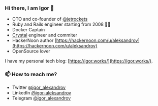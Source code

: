 ### Hi there, I am Igor 👋

 - CTO and co-founder of [@jetrockets](https://github.com/jetrockets)
 - Ruby and Rails engineer starting from 2008 👴🏻
 - Docker Captain
 - [Crystal](https://github.com/crystal-lang) engineer and commiter
 - HackerNoon author [https://hackernoon.com/u/aleksandrov](https://hackernoon.com/u/aleksandrov)
 - OpenSource lover

I have my personal tech blog: [https://igor.works/](https://igor.works/).

### 📫 How to reach me?
 - Twitter [@igor_alexandrov](https://twitter.com/igor_alexandrov)
 - LinkedIn [@igor-aleksandrov](https://www.linkedin.com/in/igor-aleksandrov/)
 - Telegram [@igor_alexandrov](https://t.me/igor_alexandrov)

<!--
**igor-alexandrov/igor-alexandrov** is a ✨ _special_ ✨ repository because its `README.md` (this file) appears on your GitHub profile.

Here are some ideas to get you started:

- 🔭 I’m currently working on ...
- 🌱 I’m currently learning ...
- 👯 I’m looking to collaborate on ...
- 🤔 I’m looking for help with ...
- 💬 Ask me about ...
- 📫 How to reach me: ...
- 😄 Pronouns: ...
- ⚡ Fun fact: ...
-->
